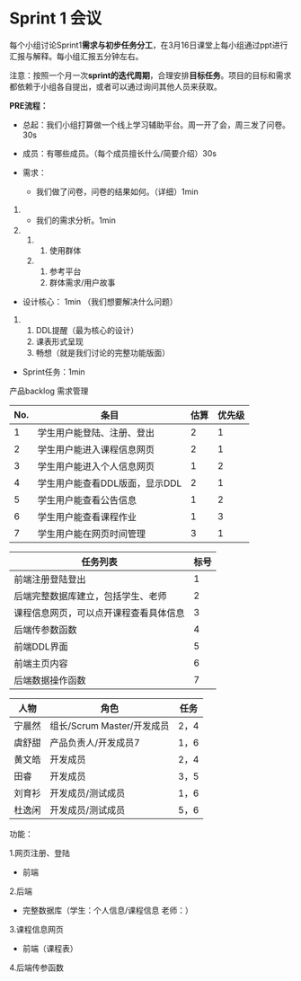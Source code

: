 # Sprint 1 会议

每个小组讨论Sprint1**需求与初步任务分工**，在3月16日课堂上每小组通过ppt进行汇报与解释。每小组汇报五分钟左右。

注意：按照一个月一次**sprint的迭代周期**，合理安排**目标任务**。项目的目标和需求都依赖于小组各自提出，或者可以通过询问其他人员来获取。

 

 

**PRE流程：**

- 总起：我们小组打算做一个线上学习辅助平台。周一开了会，周三发了问卷。 30s

- 成员：有哪些成员。（每个成员擅长什么/简要介绍）30s

- 需求：
  - 我们做了问卷，问卷的结果如何。（详细）1min

1. - 我们的需求分析。1min

2. 1. 1. 使用群体

   2. 1. 参考平台
      2. 群体需求/用户故事

- 设计核心： 1min （我们想要解决什么问题）

1. 1. DDL提醒（最为核心的设计）
   2. 课表形式呈现
   3. 畅想（就是我们讨论的完整功能版面）

- Sprint任务：1min

产品backlog 需求管理

| No.  | 条目                           | 估算 | 优先级 |
| ---- | ------------------------------ | ---- | ------ |
| 1    | 学生用户能登陆、注册、登出     | 2    | 1      |
| 2    | 学生用户能进入课程信息网页     | 2    | 1      |
| 3    | 学生用户能进入个人信息网页     | 1    | 2      |
| 4    | 学生用户能查看DDL版面，显示DDL | 2    | 1      |
| 5    | 学生用户能查看公告信息         | 1    | 2      |
| 6    | 学生用户能查看课程作业         | 1    | 3      |
| 7    | 学生用户能在网页时间管理       | 3    | 1      |

| 任务列表                               | 标号 |
| -------------------------------------- | ---- |
| 前端注册登陆登出                       | 1    |
| 后端完整数据库建立，包括学生、老师     | 2    |
| 课程信息网页，可以点开课程查看具体信息 | 3    |
| 后端传参数函数                         | 4    |
| 前端DDL界面                            | 5    |
| 前端主页内容                           | 6    |
| 后端数据操作函数                       | 7    |



| 人物   | 角色                       | 任务 |
| ------ | -------------------------- | ---- |
| 宁晨然 | 组长/Scrum Master/开发成员 | 2，4 |
| 虞舒甜 | 产品负责人/开发成员7       | 1，6 |
| 黄文皓 | 开发成员                   | 2，4 |
| 田睿   | 开发成员                   | 3，5 |
| 刘育衫 | 开发成员/测试成员          | 1，6 |
| 杜逸闲 | 开发成员/测试成员          | 5，6 |

功能：

1.网页注册、登陆

- 前端

2.后端

- 完整数据库（学生：个人信息/课程信息 老师：）

3.课程信息网页

- 前端（课程表）

4.后端传参函数